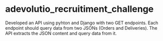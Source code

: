 # adevolutio_recruitiment_challenge
Developed an API using pyhton and Django with two GET endpoints. Each endpoint should query data from two JSONs (Orders and Deliveries). The API extracts the JSON content and query data from it.
